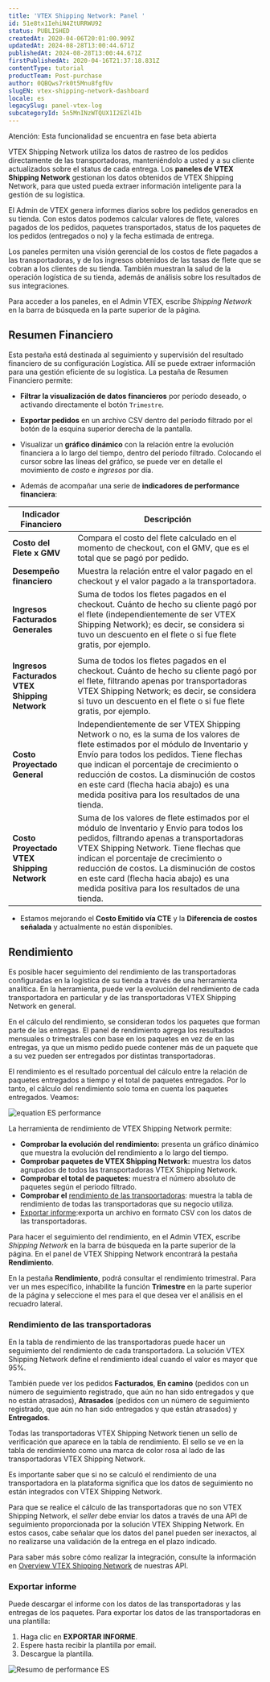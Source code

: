 ```yaml
---
title: 'VTEX Shipping Network: Panel '
id: 51e8tx1IehiN4ZtURRWU92
status: PUBLISHED
createdAt: 2020-04-06T20:01:00.909Z
updatedAt: 2024-08-28T13:00:44.671Z
publishedAt: 2024-08-28T13:00:44.671Z
firstPublishedAt: 2020-04-16T21:37:18.831Z
contentType: tutorial
productTeam: Post-purchase
author: 0QBQws7rk0t5Mnu8fgfUv
slugEN: vtex-shipping-network-dashboard
locale: es
legacySlug: panel-vtex-log
subcategoryId: 5n5MnINzWTQUX1I2EZl4Ib
---
```


<div class="alert alert-warning">
Atención: Esta funcionalidad se encuentra en fase beta abierta
</div>

VTEX Shipping Network utiliza los datos de rastreo de los pedidos directamente de las transportadoras, manteniéndolo a usted y a su cliente actualizados sobre el status de cada entrega. Los **paneles de VTEX Shipping Network** gestionan los datos obtenidos de VTEX Shipping Network, para que usted pueda extraer información inteligente para la gestión de su logística. 

El Admin de VTEX genera informes diarios sobre los pedidos generados en su tienda. Con estos datos podemos calcular valores de flete, valores pagados de los pedidos, paquetes transportados, status de los paquetes de los pedidos (entregados o no) y la fecha estimada de entrega. 

Los paneles permiten una visión gerencial de los costos de flete pagados a las transportadoras, y de los ingresos obtenidos de las tasas de flete que se cobran a los clientes de su tienda. También muestran la salud de la operación logística de su tienda, además de análisis sobre los resultados de sus integraciones. 

Para acceder a los paneles, en el Admin VTEX, escribe *Shipping Network* en la barra de búsqueda en la parte superior de la página.

## Resumen Financiero

Esta pestaña está destinada al seguimiento y supervisión del resultado financiero de su configuración Logística. Allí se puede extraer información para una gestión eficiente de su logística. La pestaña de Resumen Financiero permite:

- **Filtrar la visualización de datos financieros** por período deseado, o activando directamente el botón `Trimestre`. 

- **Exportar pedidos** en un archivo CSV dentro del período filtrado por el botón de la esquina superior derecha de la pantalla.

- Visualizar un **gráfico dinámico** con la relación entre la evolución financiera a lo largo del tiempo, dentro del período filtrado. Colocando el cursor sobre las líneas del gráfico, se puede ver en detalle el movimiento de *costo* e *ingresos* por día.

- Además de acompañar una serie de **indicadores de performance financiera**:

| Indicador Financiero               | Descripción                                                                                                                                                                                                                                                                                                                                                                                                                                                        |
|------------------------------------|------------------------------------------------------------------------------------------------------------------------------------------------------------------------------------------------------------------------------------------------------------------------------------------------------------------------------------------------------------------------------------------------------------------------------------------------------------------|
| **Costo del Flete x GMV**           | Compara el costo del flete calculado en el momento de checkout, con el GMV, que es el total que se pagó por pedido.                                                                                                                                                                                                                                                                                                                                                     |
| **Desempeño financiero**          | Muestra la relación entre el valor pagado en el checkout y el valor pagado a la transportadora.                                                                                                                                                                                                                                                                                                                                                                                   |
| **Ingresos Facturados Generales**         | Suma de todos los fletes pagados en el checkout. Cuánto de hecho su cliente pagó por el flete (independientemente de ser VTEX Shipping Network); es decir, se considera si tuvo un descuento en el flete o si fue flete gratis, por ejemplo.              
                                                                                                                                                                                                                                                                 |
| **Ingresos Facturados VTEX Shipping Network**    | Suma de todos los fletes pagados en el checkout. Cuánto de hecho su cliente pagó por el flete, filtrando apenas por transportadoras VTEX Shipping Network; es decir, se considera si tuvo un descuento en el flete o si fue flete gratis, por ejemplo.                                                                                                                                                                                                             |
| **Costo Proyectado General**        | Independientemente de ser VTEX Shipping Network o no, es la suma de los valores de flete estimados por el módulo de Inventario y Envío para todos los pedidos. Tiene flechas que indican el porcentaje de crecimiento o reducción de costos. La disminución de costos en este card (flecha hacia abajo) es una medida positiva para los resultados de una tienda.                                                                                                                                |
| **Costo Proyectado VTEX Shipping Network**     | Suma de los valores de flete estimados por el módulo de Inventario y Envío para todos los pedidos, filtrando apenas a transportadoras VTEX Shipping Network. Tiene flechas que indican el porcentaje de crecimiento o reducción de costos.  La disminución de costos en este card (flecha hacia abajo) es una medida positiva para los resultados de una tienda.                                                                                                                           |

* Estamos mejorando el **Costo Emitido vía CTE** y la **Diferencia de costos señalada** y actualmente no están disponibles.

## Rendimiento 

Es posible hacer seguimiento del rendimiento de las transportadoras configuradas en la logística de su tienda a través de una herramienta analítica. En la herramienta, puede ver la evolución del rendimiento de cada transportadora en particular y de las transportadoras VTEX Shipping Network en general.

En el cálculo del rendimiento, se consideran todos los paquetes que forman parte de las entregas. El panel de rendimiento agrega los resultados mensuales o trimestrales con base en los paquetes en vez de en las entregas, ya que un mismo pedido puede contener más de un paquete que a su vez pueden ser entregados por distintas transportadoras.

El rendimiento es el resultado porcentual del cálculo entre la relación de paquetes entregados a tiempo y el total de paquetes entregados. Por lo tanto, el cálculo del rendimiento solo toma en cuenta los paquetes entregados. Veamos:

![equation ES performance](https://images.ctfassets.net/alneenqid6w5/24t2KA8ivoNmb4y3oaDDxf/a7c32e054f2b328ee9cbbf83a54a4c09/equation_ES_performance.gif)

 La herramienta de rendimiento de VTEX Shipping Network permite:

- **Comprobar la evolución del rendimiento:** presenta un gráfico dinámico que muestra la evolución del rendimiento a lo largo del tiempo. 
- **Comprobar paquetes de VTEX Shipping Network:** muestra los datos agrupados de todos las transportadoras VTEX Shipping Network.
- **Comprobar el total de paquetes:** muestra el número absoluto de paquetes según el periodo filtrado.
- **Comprobar el** [rendimiento de las transportadoras](#rendimiento-de-las-transportadoras): muestra la tabla de rendimiento de todas las transportadoras que su negocio utiliza.
- [Exportar informe](#exportar-informe):exporta un archivo en formato CSV con los datos de las transportadoras.

Para hacer el seguimiento del rendimiento, en el Admin VTEX, escribe *Shipping Network* en la barra de búsqueda en la parte superior de la página. En el panel de VTEX Shipping Network encontrará la pestaña **Rendimiento**.

En la pestaña **Rendimiento**, podrá consultar el rendimiento trimestral. Para ver un mes específico, inhabilite la función **Trimestre** en la parte superior de la página y seleccione el mes para el que desea ver el análisis en el recuadro lateral.

### Rendimiento de las transportadoras

En la tabla de rendimiento de las transportadoras puede hacer un seguimiento del rendimiento de cada transportadora. La solución VTEX Shipping Network define el rendimiento ideal cuando el valor es mayor que 95%. 

También puede ver los pedidos **Facturados**, **En camino** (pedidos con un número de seguimiento registrado, que aún no han sido entregados y que no están atrasados), **Atrasados** (pedidos con un número de seguimiento registrado, que aún no han sido entregados y que están atrasados) y **Entregados**. 

Todas las transportadoras VTEX Shipping Network tienen un sello de verificación que aparece en la tabla de rendimiento. El sello se ve en la tabla de rendimiento como una marca de color rosa al lado de las transportadoras VTEX Shipping Network.

Es importante saber que si no se calculó el rendimiento de una transportadora en la plataforma significa que los datos de seguimiento no están integrados con VTEX Shipping Network. 

Para que se realice el cálculo de las transportadoras que no son VTEX Shipping Network, el _seller_ debe enviar los datos a través de una API de seguimiento proporcionada por la solución VTEX Shipping Network. En estos casos, cabe señalar que los datos del panel pueden ser inexactos, al no realizarse una validación de la entrega en el plazo indicado.

Para saber más sobre cómo realizar la integración, consulte la información en [Overview VTEX Shipping Network](https://developers.vtex.com/docs/api-reference/vtex-shipping-network-api) de nuestras API. 

### Exportar informe

Puede descargar el informe con los datos de las transportadoras y las entregas de los paquetes. Para exportar los datos de las transportadoras en una plantilla:

1. Haga clic en **EXPORTAR INFORME**.
2. Espere hasta recibir la plantilla por email.
3. Descargue la plantilla.

![Resumo de performance ES](https://images.ctfassets.net/alneenqid6w5/7Ml4WafUUCfuL5zCQeICqk/4d3875da23f323f9d03a5eb6139fd0c1/Resumo_de_performance_ES.png)
